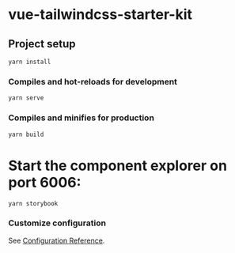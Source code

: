 # vue-tailwindcss-starter-kit

## Project setup

```
yarn install
```

### Compiles and hot-reloads for development

```
yarn serve
```

### Compiles and minifies for production

```
yarn build
```

# Start the component explorer on port 6006:

```
yarn storybook
```

### Customize configuration

See [Configuration Reference](https://cli.vuejs.org/config/).
